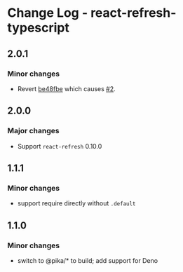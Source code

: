 # Change Log - react-refresh-typescript

## 2.0.1

### Minor changes

-   Revert [be48fbe](https://github.com/Jack-Works/react-refresh-transformer/commit/be48fbeb66689552f7be783744f44869989c1507) which causes [#2](https://github.com/Jack-Works/react-refresh-transformer/issues/2).

## 2.0.0

### Major changes

-   Support `react-refresh` 0.10.0

## 1.1.1

### Minor changes

-   support require directly without `.default`

## 1.1.0

### Minor changes

-   switch to @pika/\* to build; add support for Deno
